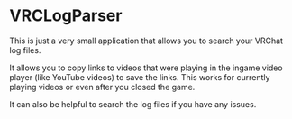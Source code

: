 # VRCLogParser

This is just a very small application that allows you to search your VRChat log files.

It allows you to copy links to videos that were playing in the ingame video player (like YouTube videos) to save the links. This works for currently playing videos or even after you closed the game.

It can also be helpful to search the log files if you have any issues.
